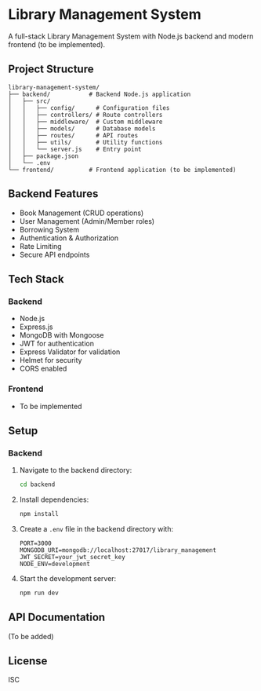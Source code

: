 # Library Management System

A full-stack Library Management System with Node.js backend and modern frontend (to be implemented).

## Project Structure

```
library-management-system/
├── backend/           # Backend Node.js application
│   ├── src/
│   │   ├── config/      # Configuration files
│   │   ├── controllers/ # Route controllers
│   │   ├── middleware/  # Custom middleware
│   │   ├── models/      # Database models
│   │   ├── routes/      # API routes
│   │   ├── utils/       # Utility functions
│   │   └── server.js    # Entry point
│   ├── package.json
│   └── .env
└── frontend/          # Frontend application (to be implemented)
```

## Backend Features

- Book Management (CRUD operations)
- User Management (Admin/Member roles)
- Borrowing System
- Authentication & Authorization
- Rate Limiting
- Secure API endpoints

## Tech Stack

### Backend
- Node.js
- Express.js
- MongoDB with Mongoose
- JWT for authentication
- Express Validator for validation
- Helmet for security
- CORS enabled

### Frontend
- To be implemented

## Setup

### Backend
1. Navigate to the backend directory:
   ```bash
   cd backend
   ```
2. Install dependencies:
   ```bash
   npm install
   ```
3. Create a `.env` file in the backend directory with:
   ```
   PORT=3000
   MONGODB_URI=mongodb://localhost:27017/library_management
   JWT_SECRET=your_jwt_secret_key
   NODE_ENV=development
   ```
4. Start the development server:
   ```bash
   npm run dev
   ```

## API Documentation

(To be added)

## License

ISC
